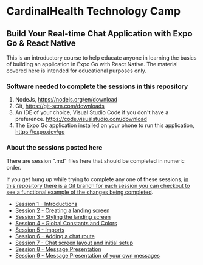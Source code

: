 # CardinalHealth Technology Camp
## Build Your Real-time Chat Application with Expo Go & React Native

This is an introductory course to help educate anyone in learning the basics of building an application in Expo Go with React Native.  The material covered here is intended for educational purposes only.

### Software needed to complete the sessions in this repository
1. NodeJs, https://nodejs.org/en/download
2. Git, https://git-scm.com/downloads
3. An IDE of your choice, Visual Studio Code if you don't have a preference. https://code.visualstudio.com/download
4. The Expo Go application installed on your phone to run this application, https://expo.dev/go

### About the sessions posted here
There are session ".md" files here that should be completed in numeric order.

If you get hung up while trying to complete any one of these sessions, <ins>in this repository there is a Git branch for each session you can checkout to see a functional example of the changes being completed</ins>.

- [Session 1 - Introductions](session-1-introductions.md)
- [Session 2 - Creating a landing screen](session-2-landing-screen.md)
- [Session 3 - Styling the landing screen](session-3-styling-the-landing-screen.md)
- [Session 4 - Global Constants and Colors](session-4-global-constants.md)
- [Session 5 - Imports](session-5-imports.md)
- [Session 6 - Adding a chat route](session-6-adding-chat-route.md)
- [Session 7 - Chat screen layout and initial setup](session-7-chat-screen-layout-and-initial-setup.md)
- [Session 8 - Message Presentation](session-8-message-presentation.md)
- [Session 9 - Message Presentation of your own messages](session-9-message-presentation-of-yourself.md)